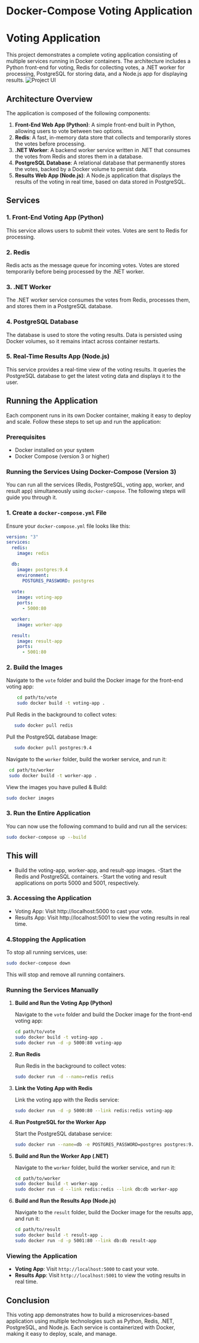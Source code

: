 # Docker-Compose Voting Application

# Voting Application

This project demonstrates a complete voting application consisting of multiple services running in Docker containers. The architecture includes a Python front-end for voting, Redis for collecting votes, a .NET worker for processing, PostgreSQL for storing data, and a Node.js app for displaying results.
![Project UI](project-diagram.png)
## Architecture Overview

The application is composed of the following components:

1. **Front-End Web App (Python)**: A simple front-end built in Python, allowing users to vote between two options.
2. **Redis**: A fast, in-memory data store that collects and temporarily stores the votes before processing.
3. **.NET Worker**: A backend worker service written in .NET that consumes the votes from Redis and stores them in a database.
4. **PostgreSQL Database**: A relational database that permanently stores the votes, backed by a Docker volume to persist data.
5. **Results Web App (Node.js)**: A Node.js application that displays the results of the voting in real time, based on data stored in PostgreSQL.

## Services

### 1. Front-End Voting App (Python)
This service allows users to submit their votes. Votes are sent to Redis for processing.

### 2. Redis
Redis acts as the message queue for incoming votes. Votes are stored temporarily before being processed by the .NET worker.

### 3. .NET Worker
The .NET worker service consumes the votes from Redis, processes them, and stores them in a PostgreSQL database.

### 4. PostgreSQL Database
The database is used to store the voting results. Data is persisted using Docker volumes, so it remains intact across container restarts.

### 5. Real-Time Results App (Node.js)
This service provides a real-time view of the voting results. It queries the PostgreSQL database to get the latest voting data and displays it to the user.

## Running the Application

Each component runs in its own Docker container, making it easy to deploy and scale. Follow these steps to set up and run the application:

### Prerequisites

- Docker installed on your system
- Docker Compose (version 3 or higher)

### Running the Services Using Docker-Compose (Version 3)

You can run all the services (Redis, PostgreSQL, voting app, worker, and result app) simultaneously using `docker-compose`. The following steps will guide you through it.

### 1. Create a `docker-compose.yml` File

Ensure your `docker-compose.yml` file looks like this:

```yaml
version: "3"
services:
  redis:
    image: redis

  db:
    image: postgres:9.4
    environment:
      POSTGRES_PASSWORD: postgres
      
  vote:
    image: voting-app
    ports:
      - 5000:80

  worker:
    image: worker-app

  result:
    image: result-app
    ports:
      - 5001:80
```
### 2. Build the Images 
 Navigate to the `vote` folder and build the Docker image for the front-end voting app:
```bash
    cd path/to/vote
    sudo docker build -t voting-app .
```
Pull Redis in the background to collect votes:
 ```bash
    sudo docker pull redis
 ```
Pull the PostgreSQL database Image:

 ```bash
    sudo docker pull postgres:9.4
  ```
Navigate to the `worker` folder, build the worker service, and run it:

   ```bash
    cd path/to/worker
    sudo docker build -t worker-app .
```
View the images you have pulled & Build:
```bash
sudo docker images
```

### 3. Run the Entire Application
You can now use the following command to build and run all the services:
```bash
sudo docker-compose up --build
```

## This will

- Build the voting-app, worker-app, and result-app images.
-Start the Redis and PostgreSQL containers.
-Start the voting and result applications on ports 5000 and 5001, respectively.
### 3. Accessing the Application
- Voting App: Visit http://localhost:5000 to cast your vote.
- Results App: Visit http://localhost:5001 to view the voting results in real time.


### 4.Stopping the Application
To stop all running services, use:
```bash
sudo docker-compose down
```
This will stop and remove all running containers.

### Running the Services Manually

1. **Build and Run the Voting App (Python)**

    Navigate to the `vote` folder and build the Docker image for the front-end voting app:

    ```bash
    cd path/to/vote
    sudo docker build -t voting-app .
    sudo docker run -d -p 5000:80 voting-app
    ```

2. **Run Redis**

    Run Redis in the background to collect votes:

    ```bash
    sudo docker run -d --name=redis redis
    ```

3. **Link the Voting App with Redis**

    Link the voting app with the Redis service:

    ```bash
    sudo docker run -d -p 5000:80 --link redis:redis voting-app
    ```

4. **Run PostgreSQL for the Worker App**

    Start the PostgreSQL database service:

    ```bash
    sudo docker run --name=db -e POSTGRES_PASSWORD=postgres postgres:9.4
    ```

5. **Build and Run the Worker App (.NET)**

    Navigate to the `worker` folder, build the worker service, and run it:

    ```bash
    cd path/to/worker
    sudo docker build -t worker-app .
    sudo docker run -d --link redis:redis --link db:db worker-app
    ```

6. **Build and Run the Results App (Node.js)**

    Navigate to the `result` folder, build the Docker image for the results app, and run it:

    ```bash
    cd path/to/result
    sudo docker build -t result-app .
    sudo docker run -d -p 5001:80 --link db:db result-app
    ```

### Viewing the Application

- **Voting App**: Visit `http://localhost:5000` to cast your vote.
- **Results App**: Visit `http://localhost:5001` to view the voting results in real time.

## Conclusion

This voting app demonstrates how to build a microservices-based application using multiple technologies such as Python, Redis, .NET, PostgreSQL, and Node.js. Each service is containerized with Docker, making it easy to deploy, scale, and manage.

